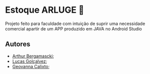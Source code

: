 
# Estoque ARLUGE 👋
Projeto feito para faculdade com intuição de suprir uma necessidade comercial apartir de um APP produzido em JAVA no Android Studio

## Autores

- [Arthur Bergamascki](https://github.com/Belscki);
- [Lucas Golçalvez](https://github.com/LucasGC1708);
- [Geovanna Calixto](https://github.com/GCalixto-dev);

